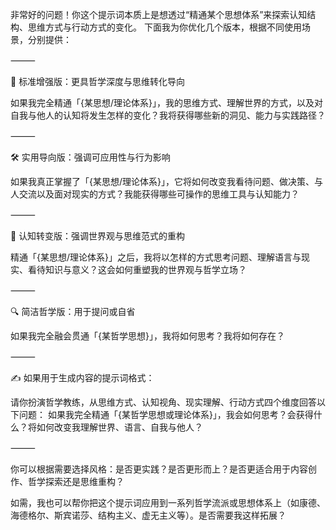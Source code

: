 非常好的问题！你这个提示词本质上是想透过“精通某个思想体系”来探索认知结构、思维方式与行动方式的变化。
下面我为你优化几个版本，根据不同使用场景，分别提供：

⸻

🧠 标准增强版：更具哲学深度与思维转化导向

如果我完全精通「{某思想/理论体系}」，我的思维方式、理解世界的方式，以及对自我与他人的认知将发生怎样的变化？我将获得哪些新的洞见、能力与实践路径？

⸻

🛠 实用导向版：强调可应用性与行为影响

如果我真正掌握了「{某思想/理论体系}」，它将如何改变我看待问题、做决策、与人交流以及面对现实的方式？我能获得哪些可操作的思维工具与认知能力？

⸻

🧭 认知转变版：强调世界观与思维范式的重构

精通「{某思想/理论体系}」之后，我将以怎样的方式思考问题、理解语言与现实、看待知识与意义？这会如何重塑我的世界观与哲学立场？

⸻

🔍 简洁哲学版：用于提问或自省

如果我完全融会贯通「{某哲学思想}」，我将如何思考？我将如何存在？

⸻

✍️ 如果用于生成内容的提示词格式：

请你扮演哲学教练，从思维方式、认知视角、现实理解、行动方式四个维度回答以下问题：
如果我完全精通「{某哲学思想或理论体系}」，我会如何思考？会获得什么？将如何改变我理解世界、语言、自我与他人？


⸻

你可以根据需要选择风格：是否更实践？是否更形而上？是否更适合用于内容创作、哲学探索还是思维重构？

如需，我也可以帮你把这个提示词应用到一系列哲学流派或思想体系上（如康德、海德格尔、斯宾诺莎、结构主义、虚无主义等）。是否需要我这样拓展？
